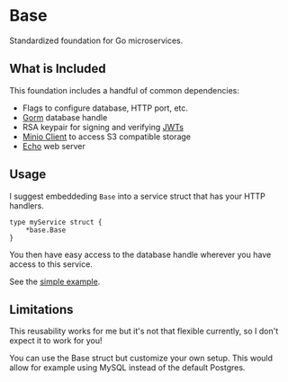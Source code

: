 # Base

Standardized foundation for Go microservices.

## What is Included

This foundation includes a handful of common dependencies:

 * Flags to configure database, HTTP port, etc.
 * [Gorm](http://gorm.io) database handle
 * RSA keypair for signing and verifying [JWTs](https://jwt.io)
 * [Minio Client](https://github.com/minio/minio-go) to access S3 compatible storage
 * [Echo](https://echo.labstack.com) web server

## Usage

I suggest embeddeding `Base` into a service struct that has your HTTP handlers.

```
type myService struct {
	*base.Base
}
```

You then have easy access to the database handle wherever you have access to this service.

See the [simple example](./examples/simple/main.go).

## Limitations

This reusability works for me but it's not that flexible currently, so I don't expect it to work for you!

You can use the Base struct but customize your own setup. This would allow for example using MySQL instead of
the default Postgres.
